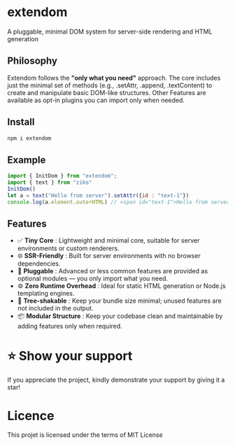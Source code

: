 # extendom
A pluggable, minimal DOM system for server-side rendering and HTML generation 

## Philosophy
Extendom follows the **"only what you need"** approach. The core includes just the minimal set of methods (e.g., .setAttr, .append, .textContent) to create and manipulate basic DOM-like structures. Other Features are available as opt-in plugins you can import only when needed.

## Install

```bash
npm i extendom
```

## Example 

```js
import { InitDom } from "extendom";
import { text } from "ziko"
InitDom()
let a = text("Hello from server").setAttr({id : "text-1"})
console.log(a.element.outerHTML) // <span id="text-1">Hello from server</span>
```
## Features

- ✅ **Tiny Core** : Lightweight and minimal core, suitable for server environments or custom renderers.
- 🌐 **SSR-Friendly** : Built for server environments with no browser dependencies.
- 🔌 **Pluggable** : Advanced or less common features are provided as optional modules — you only import what you need.
- ⚙️ **Zero Runtime Overhead** : Ideal for static HTML generation or Node.js templating engines.
- 🌲 **Tree-shakable** : Keep your bundle size minimal; unused features are not included in the output.
- 📦 **Modular Structure** : Keep your codebase clean and maintainable by adding features only when required.

# ⭐️ Show your support
If you appreciate the project, kindly demonstrate your support by giving it a star!

# Licence
This projet is licensed under the terms of MIT License